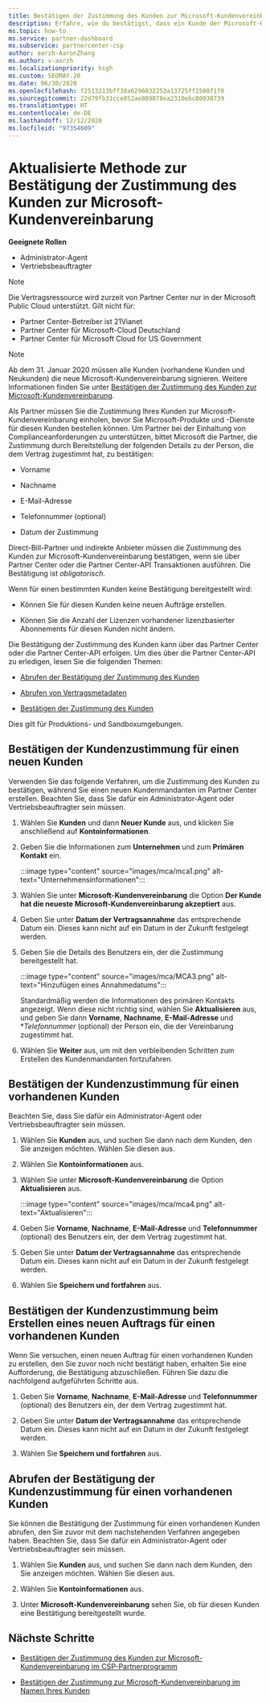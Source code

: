 ```yaml
---
title: Bestätigen der Zustimmung des Kunden zur Microsoft-Kundenvereinbarung
description: Erfahre, wie du bestätigst, dass ein Kunde der Microsoft-Kundenvereinbarung zugestimmt hat. Dies kann erforderlich sein, um Microsoft-Produkte und -Dienste für Kunden zu bestellen.
ms.topic: how-to
ms.service: partner-dashboard
ms.subservice: partnercenter-csp
author: aarzh-AaronZhang
ms.author: v-aarzh
ms.localizationpriority: high
ms.custom: SEOMAY.20
ms.date: 06/30/2020
ms.openlocfilehash: f2513213bff38a6296832253a13725ff2508f1f8
ms.sourcegitcommit: 22d79fb31cce852ae809078ea2310ebc80030739
ms.translationtype: HT
ms.contentlocale: de-DE
ms.lasthandoff: 12/12/2020
ms.locfileid: "97354609"
---
```

# <a name="updated-method-to-confirm-customer-acceptance-of-the-microsoft-customer-agreement"></a>Aktualisierte Methode zur Bestätigung der Zustimmung des Kunden zur Microsoft-Kundenvereinbarung


**Geeignete Rollen**

- Administrator-Agent
- Vertriebsbeauftragter

> [!NOTE]
> Die Vertragsressource wird zurzeit von Partner Center nur in der Microsoft Public Cloud unterstützt. Gilt nicht für:
> * Partner Center-Betreiber ist 21Vianet
> * Partner Center für Microsoft-Cloud Deutschland
> * Partner Center für Microsoft Cloud for US Government

>[!NOTE]
>Ab dem 31. Januar 2020 müssen alle Kunden (vorhandene Kunden und Neukunden) die neue Microsoft-Kundenvereinbarung signieren. Weitere Informationen finden Sie unter [Bestätigen der Zustimmung des Kunden zur Microsoft-Kundenvereinbarung](confirm-customer-agreement.md).

Als Partner müssen Sie die Zustimmung Ihres Kunden zur Microsoft-Kundenvereinbarung einholen, bevor Sie Microsoft-Produkte und -Dienste für diesen Kunden bestellen können. Um Partner bei der Einhaltung von Complianceanforderungen zu unterstützen, bittet Microsoft die Partner, die Zustimmung durch Bereitstellung der folgenden Details zu der Person, die dem Vertrag zugestimmt hat, zu bestätigen:

- Vorname

- Nachname

- E-Mail-Adresse

- Telefonnummer (optional)

- Datum der Zustimmung

Direct-Bill-Partner und indirekte Anbieter müssen die Zustimmung des Kunden zur Microsoft-Kundenvereinbarung bestätigen, wenn sie über Partner Center oder die Partner Center-API Transaktionen ausführen. Die Bestätigung ist *obligatorisch*.

Wenn für einen bestimmten Kunden keine Bestätigung bereitgestellt wird:

- Können Sie für diesen Kunden keine neuen Aufträge erstellen.

- Können Sie die Anzahl der Lizenzen vorhandener lizenzbasierter Abonnements für diesen Kunden nicht ändern.

Die Bestätigung der Zustimmung des Kunden kann über das Partner Center oder die Partner Center-API erfolgen. Um dies über die Partner Center-API zu erledigen, lesen Sie die folgenden Themen:

- [Abrufen der Bestätigung der Zustimmung des Kunden](/partner-center/develop/get-confirmation-of-customer-consent)

- [Abrufen von Vertragsmetadaten](/partner-center/develop/get-agreement-metadata)

- [Bestätigen der Zustimmung des Kunden](/partner-center/develop/confirm-customer-consent)

Dies gilt für Produktions- und Sandboxumgebungen.

## <a name="confirm-customer-acceptance-for-a-new-customer"></a>Bestätigen der Kundenzustimmung für einen neuen Kunden

Verwenden Sie das folgende Verfahren, um die Zustimmung des Kunden zu bestätigen, während Sie einen neuen Kundenmandanten im Partner Center erstellen. Beachten Sie, dass Sie dafür ein Administrator-Agent oder Vertriebsbeauftragter sein müssen.

1. Wählen Sie **Kunden** und dann **Neuer Kunde** aus, und klicken Sie anschließend auf **Kontoinformationen**.

2. Geben Sie die Informationen zum **Unternehmen** und zum **Primären Kontakt** ein.

   :::image type="content" source="images/mca/mca1.png" alt-text="Unternehmensinformationen":::

3. Wählen Sie unter **Microsoft-Kundenvereinbarung** die Option **Der Kunde hat die neueste Microsoft-Kundenvereinbarung akzeptiert** aus.

4. Geben Sie unter **Datum der Vertragsannahme** das entsprechende Datum ein. Dieses kann nicht auf ein Datum in der Zukunft festgelegt werden.

5. Geben Sie die Details des Benutzers ein, der die Zustimmung bereitgestellt hat.

   :::image type="content" source="images/mca/MCA3.png" alt-text="Hinzufügen eines Annahmedatums":::

   Standardmäßig werden die Informationen des primären Kontakts angezeigt. Wenn diese nicht richtig sind, wählen Sie **Aktualisieren** aus, und geben Sie dann **Vorname**, **Nachname**, **E-Mail-Adresse** und **Telefonnummer* (optional) der Person ein, die der Vereinbarung zugestimmt hat.

6. Wählen Sie **Weiter** aus, um mit den verbleibenden Schritten zum Erstellen des Kundenmandanten fortzufahren.

## <a name="confirm-customer-acceptance-for-an-existing-customer"></a>Bestätigen der Kundenzustimmung für einen vorhandenen Kunden

Beachten Sie, dass Sie dafür ein Administrator-Agent oder Vertriebsbeauftragter sein müssen.

1. Wählen Sie **Kunden** aus, und suchen Sie dann nach dem Kunden, den Sie anzeigen möchten. Wählen Sie diesen aus.

2. Wählen Sie **Kontoinformationen** aus.

3. Wählen Sie unter **Microsoft-Kundenvereinbarung** die Option **Aktualisieren** aus.

   :::image type="content" source="images/mca/mca4.png" alt-text="Aktualisieren":::

4. Geben Sie **Vorname**, **Nachname**, **E-Mail-Adresse** und **Telefonnummer** (optional) des Benutzers ein, der dem Vertrag zugestimmt hat.

5. Geben Sie unter **Datum der Vertragsannahme** das entsprechende Datum ein. Dieses kann nicht auf ein Datum in der Zukunft festgelegt werden.

6. Wählen Sie **Speichern und fortfahren** aus.

## <a name="confirm-customer-acceptance-while-creating-new-order-for-an-existing-customer"></a>Bestätigen der Kundenzustimmung beim Erstellen eines neuen Auftrags für einen vorhandenen Kunden

Wenn Sie versuchen, einen neuen Auftrag für einen vorhandenen Kunden zu erstellen, den Sie zuvor noch nicht bestätigt haben, erhalten Sie eine Aufforderung, die Bestätigung abzuschließen. Führen Sie dazu die nachfolgend aufgeführten Schritte aus.

1. Geben Sie **Vorname**, **Nachname**, **E-Mail-Adresse** und **Telefonnummer** (optional) des Benutzers ein, der dem Vertrag zugestimmt hat.

2. Geben Sie unter **Datum der Vertragsannahme** das entsprechende Datum ein. Dieses kann nicht auf ein Datum in der Zukunft festgelegt werden.

3. Wählen Sie **Speichern und fortfahren** aus.

## <a name="retrieve-confirmation-of-customer-acceptance-for-an-existing-customer"></a>Abrufen der Bestätigung der Kundenzustimmung für einen vorhandenen Kunden

Sie können die Bestätigung der Zustimmung für einen vorhandenen Kunden abrufen, den Sie zuvor mit dem nachstehenden Verfahren angegeben haben. Beachten Sie, dass Sie dafür ein Administrator-Agent oder Vertriebsbeauftragter sein müssen.

1. Wählen Sie **Kunden** aus, und suchen Sie dann nach dem Kunden, den Sie anzeigen möchten. Wählen Sie diesen aus.

2. Wählen Sie **Kontoinformationen** aus.

3. Unter **Microsoft-Kundenvereinbarung** sehen Sie, ob für diesen Kunden eine Bestätigung bereitgestellt wurde.

## <a name="next-steps"></a>Nächste Schritte

- [Bestätigen der Zustimmung des Kunden zur Microsoft-Kundenvereinbarung im CSP-Partnerprogramm](confirm-customer-agreement.md)

- [Bestätigen der Zustimmung zur Microsoft-Kundenvereinbarung im Namen Ihres Kunden](attest-acceptance-customer-agreement.md)